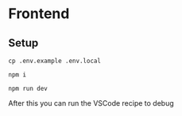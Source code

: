 # Frontend

## Setup

```
cp .env.example .env.local

npm i

npm run dev
```

After this you can run the VSCode recipe to debug
